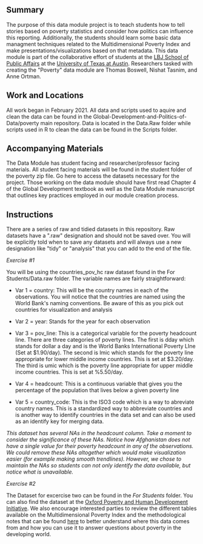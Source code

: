## Summary 
The purpose of this data module project is to teach students how to tell stories based on poverty statistics and consider how politics can influence this reporting. Additionally, the students should learn some basic data managment techniques related to the Multidimensional Poverty Index and make presentations/visualizations based on that metadata. This data module is part of the collaborative effort of students at the [LBJ School of Public Affairs](https://lbj.utexas.edu/) at the [University of Texas at Austin](https://utexas.edu/). Researchers tasked with creating the "Poverty" data module are Thomas Boswell, Nishat Tasnim, and Anne Ortman. 

## Work and Locations 
All work began in February 2021. All data and scripts used to aquire and clean the data can be found in the Global-Development-and-Politics-of-Data/poverty main repository. Data is located in the Data.Raw folder while scripts used in R to clean the data can be found in the Scripts folder. 

## Accompanying Materials
The Data Module has student facing and researcher/professor facing materials. All student facing materials will be found in the student folder of the poverty zip file. Go here to access the datasets necessary for the project. Those working on the data module should have first read Chapter 4 of the Global Development textbook as well as the Data Module manuscript that outlines key practices employed in our module creation process.

## Instructions
There are a series of raw and tidied datasets in this repository. Raw datasets have a ".raw" designation and should not be saved over. You will be explicitly told when to save any datasets and will always use a new designation like "tidy" or "analysis" that you can add to the end of the file. 

*Exercise #1* 

You will be using the countries_pov_hc raw dataset found in the For Students/Data.raw folder. The variable names are fairly straightforward:

* Var 1 = country: This will be the country names in each of the observations. You will notice that the countries are named using the World Bank's naming conventions. Be aware of   this as you pick out countries for visualization and analysis 

* Var 2 = year: Stands for the year for each observation 

* Var 3 = pov_line: This is a categorical variable for the poverty headcount line. There are three categories of poverty lines. The first is dday which stands for dollar a day and  is the World Banks International Poverty LIne (Set at $1.90/day). The second is lmic which stands for the poverty line appropriate for lower middle income countries. This is set   at $3.20/day. The third is umic which is the poverty line appropriate for upper middle income countries. This is set at %5.50/day. 

* Var 4 = headcount: This is a continuous variable that gives you the percentage of the population that lives below a given poverty line 

* Var 5 = country_code: This is the ISO3 code which is a way to abreviate country names. This is a standardized way to abbreviate countries and is another way to identify           countries in the data set and can also be used as an identify key for merging data. 

*This dataset has several NAs in the headcount column. Take a moment to consider the significance of these NAs. Notice how Afghanistan does not have a single value for their poverty headcount in any of the observations. We could remove these NAs altogether which would make visualization easier (for example making smooth trendlines). However, we chose to maintain the NAs so students can not only identify the data available, but notice what is unavailable.* 

*Exercise #2* 

The Dataset for excercise two can be found in the *For Students* folder. You can also find the dataset at the [Oxford Poverty and Human Development Initiative](https://ophi.org.uk/). We also encourage interested parties to review the different tables available on the Multidimensional Poverty Index and the methodological notes that can be found [here](https://ophi.org.uk/publications/mpi-methodological-notes/) to better understand where this data comes from and how you can use it to answer questions about poverty in the developing world. 

  
  
  
  
